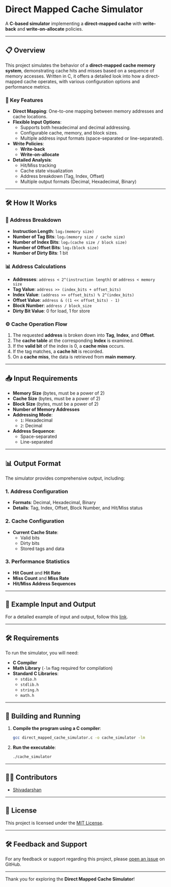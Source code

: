 # Direct Mapped Cache Simulator

A **C-based simulator** implementing a **direct-mapped cache** with **write-back** and **write-on-allocate** policies.

---

## 📋 Overview

This project simulates the behavior of a **direct-mapped cache memory system**, demonstrating cache hits and misses based on a sequence of memory accesses. Written in C, it offers a detailed look into how a direct-mapped cache operates, with various configuration options and performance metrics.

### 🔑 Key Features

- **Direct Mapping**: One-to-one mapping between memory addresses and cache locations.
- **Flexible Input Options**:
  - Supports both hexadecimal and decimal addressing.
  - Configurable cache, memory, and block sizes.
  - Multiple address input formats (space-separated or line-separated).
- **Write Policies**:
  - **Write-back**
  - **Write-on-allocate**
- **Detailed Analysis**:
  - Hit/Miss tracking
  - Cache state visualization
  - Address breakdown (Tag, Index, Offset)
  - Multiple output formats (Decimal, Hexadecimal, Binary)

---

## 🛠 How It Works

### 🔢 Address Breakdown

- **Instruction Length**: `log₂(memory size)`
- **Number of Tag Bits**: `log₂(memory size / cache size)`
- **Number of Index Bits**: `log₂(cache size / block size)`
- **Number of Offset Bits**: `log₂(block size)`
- **Number of Dirty Bits**: 1 bit

### 📊 Address Calculations

- **Addresses**: `address < 2^(instruction length)` or `address < memory size`
- **Tag Value**: `address >> (index_bits + offset_bits)`
- **Index Value**: `(address >> offset_bits) % 2^(index_bits)`
- **Offset Value**: `address & ((1 << offset_bits) - 1)`
- **Block Number**: `address / block_size`
- **Dirty Bit Value**: 0 for load, 1 for store

### ⚙️ Cache Operation Flow

1. The requested **address** is broken down into **Tag**, **Index**, and **Offset**.
2. The **cache table** at the corresponding **Index** is examined.
3. If the **valid bit** of the index is 0, a **cache miss** occurs.
4. If the tag matches, a **cache hit** is recorded.
5. On a **cache miss**, the data is retrieved from **main memory**.

---

## 📥 Input Requirements

- **Memory Size** (bytes, must be a power of 2)
- **Cache Size** (bytes, must be a power of 2)
- **Block Size** (bytes, must be a power of 2)
- **Number of Memory Addresses**
- **Addressing Mode**:
  - `1`: Hexadecimal
  - `2`: Decimal
- **Address Sequence**:
  - Space-separated
  - Line-separated

---

## 📊 Output Format

The simulator provides comprehensive output, including:

### 1. **Address Configuration**
   - **Formats**: Decimal, Hexadecimal, Binary
   - **Details**: Tag, Index, Offset, Block Number, and Hit/Miss status

### 2. **Cache Configuration**
   - **Current Cache State**:
     - Valid bits
     - Dirty bits
     - Stored tags and data

### 3. **Performance Statistics**
   - **Hit Count** and **Hit Rate**
   - **Miss Count** and **Miss Rate**
   - **Hit/Miss Address Sequences**

---

## 📝 Example Input and Output

For a detailed example of input and output, follow this [link](https://github.com/shivadarshan-devadiga/DIRECT-MAPPED-CACHE-USING-C/example.md).

---

## 🛠 Requirements

To run the simulator, you will need:

- **C Compiler**
- **Math Library** (`-lm` flag required for compilation)
- **Standard C Libraries**:
  - `stdio.h`
  - `stdlib.h`
  - `string.h`
  - `math.h`

---

## 🚀 Building and Running

1. **Compile the program using a C compiler**:
   ```bash
   gcc direct_mapped_cache_simulator.c -o cache_simulator -lm
   ```

2. **Run the executable**:
   ```bash
   ./cache_simulator
   ```

---

## 👨‍💻 Contributors

- [Shivadarshan](https://github.com/shivadarshan-devadiga)

---

## 📜 License

This project is licensed under the [MIT License](LICENSE).

---

## 🛠 Feedback and Support

For any feedback or support regarding this project, please [open an issue](https://github.com/shivadarshan-devadiga/DIRECT-MAPPED-CACHE-USING-C/issues) on GitHub.

---

Thank you for exploring the **Direct Mapped Cache Simulator**!
